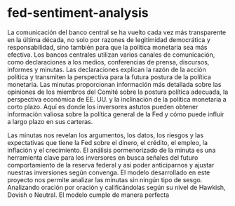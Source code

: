 # fed-sentiment-analysis

La comunicación del banco central se ha vuelto cada vez más transparente en la última década, no solo por razones de legitimidad democrática y responsabilidad, sino también para que la política monetaria sea más efectiva. Los bancos centrales utilizan varios canales de comunicación, como declaraciones a los medios, conferencias de prensa, discursos, informes y minutas. Las declaraciones explican la razón de la acción política y transmiten la perspectiva para la futura postura de la política monetaria. Las minutas proporcionan información más detallada sobre las opiniones de los miembros del Comité sobre la postura política adecuada, la perspectiva económica de EE. UU. y la inclinación de la política monetaria a corto plazo. Aquí es donde los inversores astutos pueden obtener información valiosa sobre la política general de la Fed y cómo puede influir a largo plazo en sus carteras.

Las minutas nos revelan los argumentos, los datos, los riesgos y las expectativas que tiene la Fed sobre el dinero, el crédito, el empleo, la inflación y el crecimiento. El análisis pormenorizado de la minuta es una herramienta clave para los inversores en busca señales del futuro comportamiento de la reserva federal y así poder anticiparnos y ajustar nuestras inversiones según convenga.
El modelo desarrollado en este proyecto nos permite analizar las minutas sin ningún tipo de sesgo. Analizando oración por oración y calificándolas según su nivel de Hawkish, Dovish o Neutral. El modelo cumple de manera perfecta 


